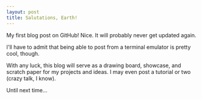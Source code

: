 ```yaml
---
layout: post
title: Salutations, Earth!
---
```

My first blog post on GitHub! Nice. It will probably never get updated again.

I'll have to admit that being able to post from a terminal emulator is pretty cool, though.

With any luck, this blog will serve as a drawing board, showcase, and scratch paper for my projects and ideas. I may even post a tutorial or two (crazy talk, I know).

Until next time...
